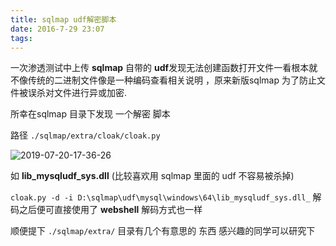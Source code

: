 ```yaml
---
title: sqlmap udf解密脚本
date: 2016-7-29 23:07
tags:
---
```



一次渗透测试中上传 **sqlmap** 自带的 **udf**发现无法创建函数打开文件一看根本就不像传统的二进制文件像是一种编码查看相关说明 ，原来新版sqlmap 为了防止文件被误杀对文件进行异或加密.

所幸在sqlmap 目录下发现 一个解密 脚本

路径 
`./sqlmap/extra/cloak/cloak.py`

![2019-07-20-17-36-26](https://wolvez.oss-cn-hangzhou.aliyuncs.com/4073e2e993dbcf2491743e2f4f554e0c.png)

如 **lib_mysqludf_sys.dll** (比较喜欢用 sqlmap 里面的 udf 不容易被杀掉)

`cloak.py -d -i D:\sqlmap\udf\mysql\windows\64\lib_mysqludf_sys.dll_`
解码之后便可直接使用了 **webshell** 解码方式也一样

顺便提下 `./sqlmap/extra/` 目录有几个有意思的 东西 感兴趣的同学可以研究下